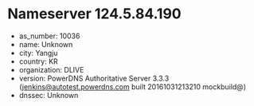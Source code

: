 # Nameserver 124.5.84.190

* as_number: 10036
* name: Unknown
* city: Yangju
* country: KR
* organization: DLIVE
* version: PowerDNS Authoritative Server 3.3.3 (jenkins@autotest.powerdns.com built 20161031213210 mockbuild@)
* dnssec: Unknown
